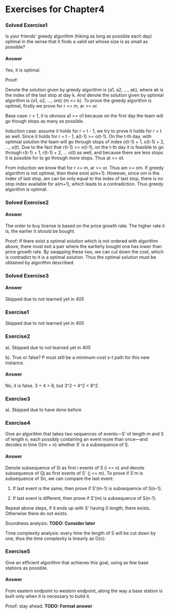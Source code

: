 # Exercises for Chapter4

### Solved Exercise1
Is your friends’ greedy algorithm (hiking as long as possible each day) optimal in the sense that it finds a valid set whose size is as small as possible?

#### Answer
Yes, it is optimal. 

Proof:

Denote the solution given by greedy algorithm is {a1, a2, ..., ak}, where ak is the index of the last stop at day k. And denote the solution given by optimial algorithm is {o1, o2, ..., om} (m <= k). To prove the greedy algorithm is optimal, firstly we prove for r <= m, ar >= or.

Base case: r = 1, it is obvious a1 >= o1 because on the first day the team will go though stops as many as possible.

Induction case: assume it holds for r = t - 1, we try to prove it holds for r = t as well. Since it holds for r = t - 1, a(t-1) >= o(t-1). On the t-th day, with optimial solution the team will go through stops of index o(t-1) + 1, o(t-1) + 2, ..., o(t). Due to the fact that r(t-1) >= o(t-1), on the t-th day it is feasible to go through r(t-1) + 1, r(t-1) + 2, ... o(t) as well, and because there are less stops it is possible for to go through more stops. Thus at >= ot.

From induction we know that for r <= m, ar >= or. Thus am >= om. If greedy algorithm is not optimal, then there exist a(m+1). However, since om is the index of last stop, am can be only equal to the index of last stop, there is no stop index available for a(m+1), which leads to a contradiction. Thus greedy algorithm is optimal.

### Solved Exercise2

#### Answer
The order to buy license is based on the price growth rate. The higher rate it is, the earlier it should be bought.

Proof: If there exist a optimal solution which is not ordered with algorithm above, there must exit a pair where the earlierly bought one has lower than price growth rate. By swapping these two, we can cut down the cost, which is contradict to it is a optimal solution. Thus the optimal solution must be obtained by algorithm described.

### Solved Exercise3

#### Answer
Skipped due to not learned yet in 405

### Exercise1
Skipped due to not learned yet in 405

### Exercise2
a). Skipped due to not learned yet in 405

b). True or false? P must still be a minimum-cost s-t path for this new instance.

#### Answer
No, it is false. 3 + 4 > 8, but 3^2 + 4^2 < 8^2.

### Exercise3
a). Skipped due to have done before

### Exercise4
Give an algorithm that takes two sequences of events—S′ of length m and S of length n, each possibly containing an event more than once—and decides in time O(m + n) whether S′ is a subsequence of S.

#### Answer
Denote subsequence of Si as first i events of S (i <= n) and denote subsequence of Qj as first events of S' (j <= m).  To prove if S'm is subsequence of Sn, we can compare the last event:

1. If last event is the same, then prove if S'(m-1) is subsequence of S(n-1).

2. If last event is different, then prove if S'(m) is subsequence of S(n-1).

Repeat above steps, if it ends up with S' having 0 length, there exists. Otherwise there do not exists.

Soundness analysis: **TODO: Consider later** 

Time complexity analysis: every time the length of S will be cut down by one, thus the time complexity is linearly as O(n). 

### Exercise5
Give an efficient algorithm that achieves this goal, using as few base stations as possible.

#### Answer
From eastern endpoint to western endpoint, along the way a base station is built only when it is necessary to build it.

Proof: stay ahead. **TODO: Format answer**